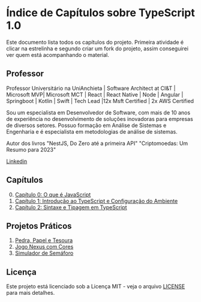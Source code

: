 # Índice de Capítulos sobre TypeScript 1.0

Este documento lista todos os capítulos do projeto. Primeira atividade é clicar na estrelinha e segundo criar um fork do projeto, assim conseguirei ver quem está acompanhando o material.

## Professor
Professor Universitário na UniAnchieta | Software Architect at CI&T | Microsoft MVP| Microsoft MCT | React | React Native | Node | Angular | Springboot | Kotlin | Swift | Tech Lead |12x Msft Certified | 2x AWS Certified

Sou um especialista em Desenvolvedor de Software, com mais de 10 anos de experiência no desenvolvimento de soluções inovadoras para empresas de diversos setores. Possuo formação em Análise de Sistemas e Engenharia e é especialista em metodologias de análise de sistemas.

Autor dos livros "NestJS, Do Zero até a primeira API" "Criptomoedas: Um Resumo para 2023"

[Linkedin](https://www.linkedin.com/in/cfraposo/)

## Capítulos
0. [Capítulo 0: O que é JavaScript](CAP00.md)
1. [Capítulo 1: Introdução ao TypeScript e Configuração do Ambiente](CAP01.md)
2. [Capítulo 2: Sintaxe e Tipagem em TypeScript](CAP02.md)

## Projetos Práticos
1. [Pedra, Papel e Tesoura](PROJ01.md)
2. [Jogo Nexus com Cores](PROJ02.md)
3. [Simulador de Semáforo](PROJ03.md)

## Licença

Este projeto está licenciado sob a Licença MIT - veja o arquivo [LICENSE](LICENSE) para mais detalhes.